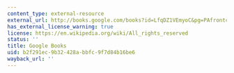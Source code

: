 ```yaml
---
content_type: external-resource
external_url: http://books.google.com/books?id=LfqDZ1VEmyoC&pg=PAfrontcover
has_external_license_warning: true
license: https://en.wikipedia.org/wiki/All_rights_reserved
status: ''
title: Google Books
uid: b2f291ec-9b32-428a-bbfc-9f7d84b16be6
wayback_url: ''
---
```

